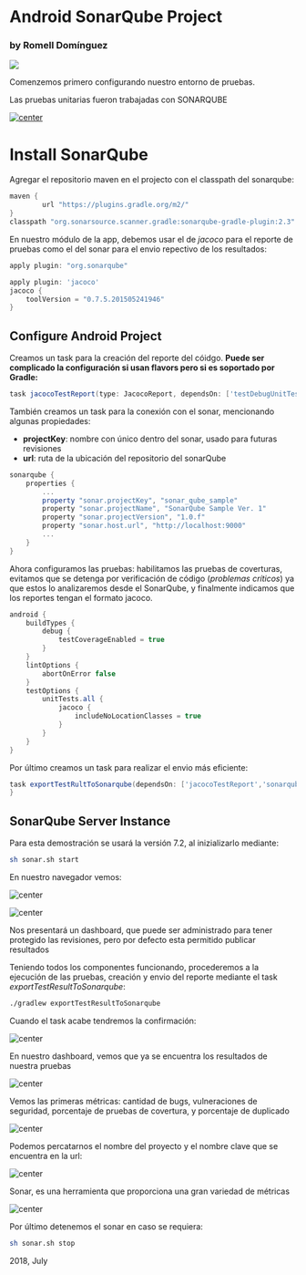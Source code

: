 # Android SonarQube Project

### by Romell Domínguez
[![](snapshot/icono.png)](https://www.romellfudi.com/)

Comenzemos primero configurando nuestro entorno de pruebas.

Las pruebas unitarias fueron trabajadas con SONARQUBE

[![center](snapshot/sonar.png)](https://www.sonarqube.org/)

# Install SonarQube

Agregar el repositorio maven en el projecto con el classpath del sonarqube:
```gradle
maven {
        url "https://plugins.gradle.org/m2/"
}
classpath "org.sonarsource.scanner.gradle:sonarqube-gradle-plugin:2.3"
```

En nuestro módulo de la app, debemos usar el de *jacoco* para el reporte de pruebas como el del sonar para el envio repectivo de los resultados:

```gradle
apply plugin: "org.sonarqube"

apply plugin: 'jacoco'
jacoco {
    toolVersion = "0.7.5.201505241946"
}
```
## Configure Android Project

Creamos un task para la creación del reporte del cóidgo. **Puede ser complicado la configuración si usan flavors pero si es soportado por Gradle:**

```gradle
task jacocoTestReport(type: JacocoReport, dependsOn: ['testDebugUnitTest', 'createDebugCoverageReport'])
```

También creamos un task para la conexión con el sonar, mencionando algunas propiedades:

* **projectKey**: nombre con único dentro del sonar, usado para futuras revisiones
* **url**: ruta de la ubicación del repositorio del sonarQube

```gradle
sonarqube {
    properties {
        ...
        property "sonar.projectKey", "sonar_qube_sample"
        property "sonar.projectName", "SonarQube Sample Ver. 1"
        property "sonar.projectVersion", "1.0.f"
        property "sonar.host.url", "http://localhost:9000"
        ...
    }
}
```

Ahora configuramos las pruebas: habilitamos las pruebas de coverturas, evitamos que se detenga por verificación de código (*problemas críticos*) ya que estos lo analizaremos desde el SonarQube, y finalmente indicamos que los reportes tengan el formato jacoco.

```gradle
android {
    buildTypes {
        debug {
            testCoverageEnabled = true
        }
    }
    lintOptions {
        abortOnError false
    }
    testOptions {
        unitTests.all {
            jacoco {
                includeNoLocationClasses = true
            }
        }
    }
}
```

Por último creamos un task para realizar el envio más eficiente:

```gradle
task exportTestRultToSonarqube(dependsOn: ['jacocoTestReport','sonarqube']){
}
```

## SonarQube Server Instance

Para esta demostración se usará la versión 7.2, al inizializarlo mediante:

```sh
sh sonar.sh start
```

En nuestro navegador vemos:

![center](snapshot/a.png)

![center](snapshot/b.png)


Nos presentará un dashboard, que puede ser administrado para tener protegido las revisiones, pero por defecto esta permitido publicar resultados

Teniendo todos los componentes funcionando, procederemos a la ejecución de las pruebas, creación y envio del reporte mediante el task *exportTestResultToSonarqube*:

```sh
./gradlew exportTestResultToSonarqube
```

Cuando el task acabe tendremos la confirmación:

![center](snapshot/d.png)

En nuestro dashboard, vemos que ya se encuentra los resultados de nuestra pruebas 

![center](snapshot/e.png)

Vemos las primeras métricas: cantidad de bugs, vulneraciones de seguridad, porcentaje de pruebas de covertura, y porcentaje de duplicado

![center](snapshot/f.png)

Podemos percatarnos el nombre del proyecto y el nombre clave  que se encuentra en la url:

![center](snapshot/g.png)

Sonar, es una herramienta que proporciona una gran variedad de métricas

![center](snapshot/h.png)

Por último detenemos el sonar en caso se requiera:

```sh
sh sonar.sh stop
```

2018, July